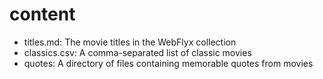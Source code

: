 # content

- titles.md: The movie titles in the WebFlyx collection
- classics.csv: A comma-separated list of classic movies
- quotes: A directory of files containing memorable quotes from movies



